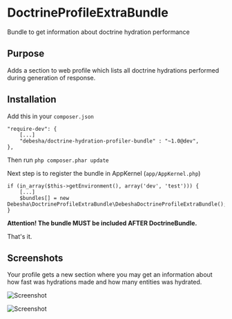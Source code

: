 # DoctrineProfileExtraBundle

Bundle to get information about doctrine hydration performance

## Purpose 

Adds a section to web profile which lists all doctrine hydrations performed during generation of response.

## Installation

Add this in your `composer.json`

    "require-dev": {
        [...]
        "debesha/doctrine-hydration-profiler-bundle" : "~1.0@dev",
    },

Then run `php composer.phar update `

Next step is to register the bundle in AppKernel (`app/AppKernel.php`)

    if (in_array($this->getEnvironment(), array('dev', 'test'))) {
        [...]
        $bundles[] = new Debesha\DoctrineProfileExtraBundle\DebeshaDoctrineProfileExtraBundle();
    }

**Attention! The bundle MUST be included AFTER DoctrineBundle.**

That's it.

## Screenshots

Your profile gets a new section where you may get an information about how fast was hydrations made and 
how many entities was hydrated.

![Screenshot](http://imgur.com/GsvkIIN)

![Screenshot](http://imgur.com/pkLzlc8)